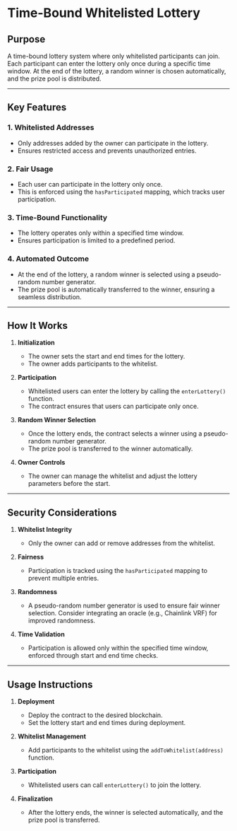 
# Time-Bound Whitelisted Lottery

## **Purpose**
A time-bound lottery system where only whitelisted participants can join. Each participant can enter the lottery only once during a specific time window. At the end of the lottery, a random winner is chosen automatically, and the prize pool is distributed.

---

## **Key Features**

### **1. Whitelisted Addresses**
- Only addresses added by the owner can participate in the lottery.
- Ensures restricted access and prevents unauthorized entries.

### **2. Fair Usage**
- Each user can participate in the lottery only once.
- This is enforced using the `hasParticipated` mapping, which tracks user participation.

### **3. Time-Bound Functionality**
- The lottery operates only within a specified time window.
- Ensures participation is limited to a predefined period.

### **4. Automated Outcome**
- At the end of the lottery, a random winner is selected using a pseudo-random number generator.
- The prize pool is automatically transferred to the winner, ensuring a seamless distribution.

---

## **How It Works**

1. **Initialization**
   - The owner sets the start and end times for the lottery.
   - The owner adds participants to the whitelist.

2. **Participation**
   - Whitelisted users can enter the lottery by calling the `enterLottery()` function.
   - The contract ensures that users can participate only once.

3. **Random Winner Selection**
   - Once the lottery ends, the contract selects a winner using a pseudo-random number generator.
   - The prize pool is transferred to the winner automatically.

4. **Owner Controls**
   - The owner can manage the whitelist and adjust the lottery parameters before the start.

---

## **Security Considerations**

1. **Whitelist Integrity**
   - Only the owner can add or remove addresses from the whitelist.

2. **Fairness**
   - Participation is tracked using the `hasParticipated` mapping to prevent multiple entries.

3. **Randomness**
   - A pseudo-random number generator is used to ensure fair winner selection. Consider integrating an oracle (e.g., Chainlink VRF) for improved randomness.

4. **Time Validation**
   - Participation is allowed only within the specified time window, enforced through start and end time checks.

---

## **Usage Instructions**

1. **Deployment**
   - Deploy the contract to the desired blockchain.
   - Set the lottery start and end times during deployment.

2. **Whitelist Management**
   - Add participants to the whitelist using the `addToWhitelist(address)` function.

3. **Participation**
   - Whitelisted users can call `enterLottery()` to join the lottery.

4. **Finalization**
   - After the lottery ends, the winner is selected automatically, and the prize pool is transferred.





